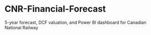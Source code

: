 # CNR-Financial-Forecast
5-year forecast, DCF valuation, and Power BI dashboard for Canadian National Railway
